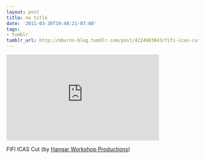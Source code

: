```yaml
---
layout: post
title: no title
date: '2011-03-30T19:48:21-07:00'
tags:
- tumblr
tumblr_url: http://mburns-blog.tumblr.com/post/4224983043/fifi-icas-cut-by-hangar-workshop-productions
---
```

<iframe src="https://player.vimeo.com/video/17388627?title=0&byline=0&portrait=0" width="400" height="225" frameborder="0" title="&quot;FIFI&quot; First Flight with New Engines" webkitallowfullscreen mozallowfullscreen allowfullscreen></iframe>

FIFI ICAS Cut (by <a href="http://vimeo.com/17388627">Hangar Workshop Productions</a>)

